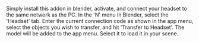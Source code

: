 Simply install this addon in blender, activate, and connect your headset to the same network as the PC.
In the 'N' menu in Blender, select the 'Headset' tab. Enter the current connection code as shown in the app menu, select the objects you wish to transfer, and hit 'Transfer to Headset'.
The model will be added to the app menu. Select it to load it in your scene.
